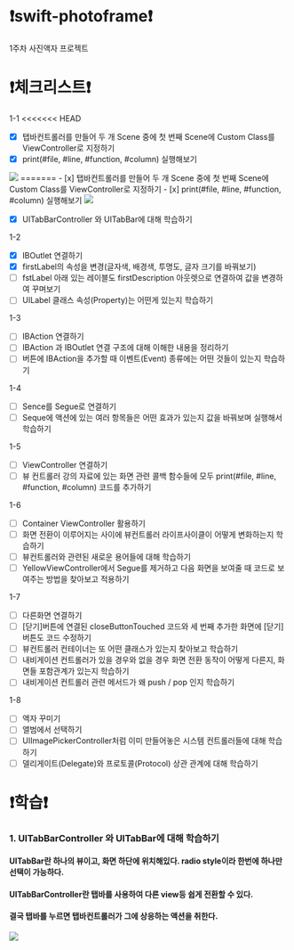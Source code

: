 # ❗️swift-photoframe❗️
1주차 사진액자 프로젝트

# ❗️체크리스트❗️
1-1
<<<<<<< HEAD
- [x] 탭바컨트롤러를 만들어 두 개 Scene 중에 첫 번째 Scene에 Custom Class를 ViewController로 지정하기
- [x] print(#file, #line, #function, #column) 실행해보기
<img src="https://user-images.githubusercontent.com/97685264/223127234-c8aaab85-955d-42f1-9bda-8310c49cbb8e.png">
=======
- [x] 탭바컨트롤러를 만들어 두 개 Scene 중에 첫 번째 Scene에 Custom Class를 ViewController로 지정하기
- [x] print(#file, #line, #function, #column) 실행해보기
<img src="https://user-images.githubusercontent.com/97685264/223127234-c8aaab85-955d-42f1-9bda-8310c49cbb8e.png">

- [x] UITabBarController 와 UITabBar에 대해 학습하기

1-2
- [x] IBOutlet 연결하기
- [x] firstLabel의 속성을 변경(글자색, 배경색, 투명도, 글자 크기를 바꿔보기)
- [ ] fstLabel 아래 있는 레이블도 firstDescription 아웃렛으로 연결하여 값을 변경하여 꾸며보기
- [ ] UILabel 클래스 속성(Property)는 어떤게 있는지 학습하기

1-3
- [ ] IBAction 연결하기
- [ ] IBAction 과 IBOutlet 연결 구조에 대해 이해한 내용을 정리하기
- [ ] 버튼에 IBAction을 추가할 때 이벤트(Event) 종류에는 어떤 것들이 있는지 학습하기

1-4
- [ ] Sence를 Segue로 연결하기
- [ ] Seque에 액션에 있는 여러 항목들은 어떤 효과가 있는지 값을 바꿔보며 실행해서 학습하기

1-5
- [ ] ViewController 연결하기
- [ ] 뷰 컨트롤러 강의 자료에 있는 화면 관련 콜백 함수들에 모두 print(#file, #line, #function, #column) 코드를 추가하기

1-6
- [ ] Container ViewController 활용하기
- [ ] 화면 전환이 이루어지는 사이에 뷰컨트롤러 라이프사이클이 어떻게 변화하는지 학습하기
- [ ] 뷰컨트롤러와 관련된 새로운 용어들에 대해 학습하기
- [ ] YellowViewController에서 Segue를 제거하고 다음 화면을 보여줄 때 코드로 보여주는 방법을 찾아보고 적용하기

1-7
- [ ] 다른화면 연결하기
- [ ] [닫기]버튼에 연결된 closeButtonTouched 코드와 세 번째 추가한 화면에 [닫기]버튼도 코드 수정하기
- [ ] 뷰컨트롤러 컨테이너는 또 어떤 클래스가 있는지 찾아보고 학습하기
- [ ] 내비게이션 컨트롤러가 있을 경우와 없을 경우 화면 전환 동작이 어떻게 다른지, 화면들 포함관계가 있는지 학습하기
- [ ] 내비게이션 컨트롤러 관련 메서드가 왜 push / pop 인지 학습하기

1-8
- [ ] 액자 꾸미기
- [ ] 앨범에서 선택하기
- [ ] UIImagePickerController처럼 이미 만들어놓은 시스템 컨트롤러들에 대해 학습하기
- [ ] 델리게이트(Delegate)와 프로토콜(Protocol) 상관 관계에 대해 학습하기

# ❗️학습❗️
### 1. UITabBarController 와 UITabBar에 대해 학습하기
#### UITabBar란 하나의 뷰이고, 화면 하단에 위치해있다. radio style이라 한번에 하나만 선택이 가능하다.
#### UITabBarController란 탭바를 사용하여 다른 view등 쉽게 전환할 수 있다.
#### 결국 탭바를 누르면 탭바컨트롤러가 그에 상응하는 액션을 취한다.
<img src="https://user-images.githubusercontent.com/97685264/223128583-d7f9b1ff-180e-4bec-bcdd-3e1ee2ff7121.png">
